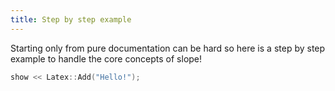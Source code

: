 ```yaml
---
title: Step by step example
---
```


Starting only from pure documentation can be hard so here is a step by step example to handle the core concepts of slope!

```c++ title="basics" linenums="1"
show << Latex::Add("Hello!");
```

